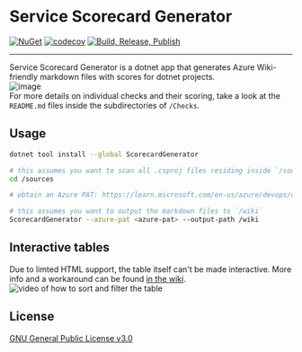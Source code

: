 # Service Scorecard Generator

[![NuGet](https://img.shields.io/nuget/v/ScorecardGenerator)](https://www.nuget.org/packages/ScorecardGenerator) [![codecov](https://codecov.io/gh/ViMaSter/service-scorecard-generator/branch/main/graph/badge.svg?token=T7ESI3L6ZN)](https://codecov.io/gh/ViMaSter/service-scorecard-generator) [![Build, Release, Publish](https://github.com/ViMaSter/service-scorecard-generator/actions/workflows/build-release-publish.yml/badge.svg)](https://github.com/ViMaSter/service-scorecard-generator/actions/workflows/build-release-publish.yml)

---

Service Scorecard Generator is a dotnet app that generates Azure Wiki-friendly markdown files with scores for dotnet projects.  
![image](https://user-images.githubusercontent.com/1689033/218286805-7acdd1c5-e2be-4d69-92fb-8081f9e1d0a2.png)  
For more details on individual checks and their scoring, take a look at the `README.md` files inside the subdirectories of `/Checks`.

## Usage

```bash
dotnet tool install --global ScorecardGenerator

# this assumes you want to scan all .csproj files residing inside `/sources` and subdirectories thereof
cd /sources

# obtain an Azure PAT: https://learn.microsoft.com/en-us/azure/devops/organizations/accounts/use-personal-access-tokens-to-authenticate?view=azure-devops&tabs=Windows#create-a-pat 

# this assumes you want to output the markdown files to `/wiki`
ScorecardGenerator --azure-pat <azure-pat> --output-path /wiki     
```

## Interactive tables
Due to limted HTML support, the table itself can't be made interactive. More info and a workaround can be found [in the wiki](https://github.com/ViMaSter/service-scorecard-generator/wiki/Interactive-table).
![video of how to sort and filter the table](https://user-images.githubusercontent.com/1689033/221364567-c5ca0a3d-9e00-4730-b33e-052cfc1aa521.gif)

## License

[GNU General Public License v3.0](https://choosealicense.com/licenses/gpl-3.0/)
